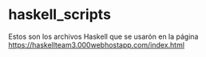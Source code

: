 # haskell_scripts
Estos son los archivos Haskell que se usarón en la página
https://haskellteam3.000webhostapp.com/index.html

